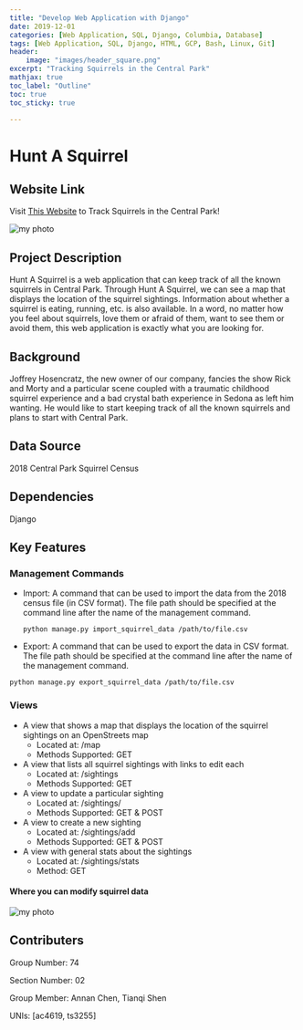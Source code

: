 ```yaml
---
title: "Develop Web Application with Django"
date: 2019-12-01
categories: [Web Application, SQL, Django, Columbia, Database]
tags: [Web Application, SQL, Django, HTML, GCP, Bash, Linux, Git]
header: 
    image: "images/header_square.png"
excerpt: "Tracking Squirrels in the Central Park"
mathjax: true
toc_label: "Outline"
toc: true
toc_sticky: true

---
```



# Hunt A Squirrel


## Website Link

Visit [This Website](https://tools-254123.appspot.com) to Track Squirrels in the Central Park!

<img src="{{ site.url }}{{ site.baseurl }}/images/tools/tools1.png" alt="my photo">

## Project Description

Hunt A Squirrel is a web application that can keep track of all the known squirrels in Central Park. Through Hunt A Squirrel, we can see a map that displays the location of the squirrel sightings. Information about whether a squirrel is eating, running, etc. is also available. In a word, no matter how you feel about squirrels, love them or afraid of them, want to see them or avoid them, this web application is exactly what you are looking for.

## Background

Joffrey Hosencratz, the new owner of our company, fancies the show Rick and Morty and a particular scene coupled with a traumatic childhood squirrel experience and a bad crystal bath experience in Sedona as left him wanting. He would like to start keeping track of all the known squirrels and plans to start with Central Park. 

## Data Source

2018 Central Park Squirrel Census

## Dependencies

Django

## Key Features

### Management Commands

- Import: A command that can be used to import the data from the 2018 census file (in CSV format). The file path should be specified at the command line after the name of the management command.

  `python manage.py import_squirrel_data /path/to/file.csv`

-  Export: A command that can be used to export the data in CSV format. The file path should be specified at the command line after the name of the management command.

  `python manage.py export_squirrel_data /path/to/file.csv`

### Views

- A view that shows a map that displays the location of the squirrel sightings on an OpenStreets map
  - Located at: /map
  - Methods Supported: GET
- A view that lists all squirrel sightings with links to edit each
  - Located at: /sightings
  - Methods Supported: GET
- A view to update a particular sighting
  - Located at: /sightings/<unique-squirrel-id>
  - Methods Supported: GET & POST
- A view to create a new sighting
  - Located at: /sightings/add
  - Methods Supported: GET & POST
- A view with general stats about the sightings
  - Located at: /sightings/stats
  - Method: GET

#### Where you can modify squirrel data
<img src="{{ site.url }}{{ site.baseurl }}/images/tools/tools2.png" alt="my photo">

## Contributers

Group Number: 74

Section Number: 02

Group Member: Annan Chen, Tianqi Shen

UNIs: [ac4619, ts3255]









